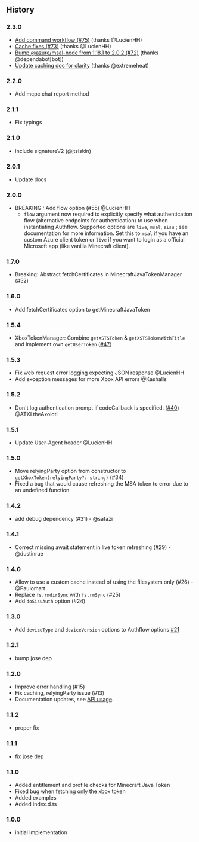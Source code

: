 ## History

### 2.3.0
* [Add command workflow (#75)](https://github.com/PrismarineJS/prismarine-auth/commit/a574e5acc72ac0499d1c3c146303468134b52307) (thanks @LucienHH)
* [Cache fixes (#73)](https://github.com/PrismarineJS/prismarine-auth/commit/85b66dc5bdd4b6ce9b763bdf18a79fa9ac3357c1) (thanks @LucienHH)
* [Bump @azure/msal-node from 1.18.1 to 2.0.2 (#72)](https://github.com/PrismarineJS/prismarine-auth/commit/a51a660f16abcd50830f08059128a8030cc7903e) (thanks @dependabot[bot])
* [Update caching doc for clarity](https://github.com/PrismarineJS/prismarine-auth/commit/9e967ca2942002881b4b3ca23cac567367f563a5) (thanks @extremeheat)

### 2.2.0
* Add mcpc chat report method

### 2.1.1
* Fix typings

### 2.1.0
*  include signatureV2 (@jtsiskin)

### 2.0.1
* Update docs

### 2.0.0
* BREAKING : Add flow option (#55) @LucienHH
  * `flow` argument now required to explicitly specify what authentication flow (alternative endpoints for authentication) to use when instantiating Authflow. Supported options are `live`, `msal`, `sisu` ; see documentation for more information. Set this to `msal` if you have an custom Azure client token or `live` if you want to login as a official Microsoft app (like vanilla Minecraft client). 

### 1.7.0
* Breaking: Abstract fetchCertificates in MinecraftJavaTokenManager (#52) 

### 1.6.0

* Add fetchCertificates option to getMinecraftJavaToken

### 1.5.4

* XboxTokenManager: Combine `getXSTSToken` & `getXSTSTokenWithTitle` and implement own `getUserToken` ([#47](https://github.com/PrismarineJS/prismarine-auth/pull/47))

### 1.5.3
* Fix web request error logging expecting JSON response @LucienHH
* Add exception messages for more Xbox API errors @Kashalls

### 1.5.2
* Don't log authentication prompt if codeCallback is specified. ([#40](https://github.com/PrismarineJS/prismarine-auth/pull/40)) - @ATXLtheAxolotl

### 1.5.1
* Update User-Agent header @LucienHH

### 1.5.0
* Move relyingParty option from constructor to `getXboxToken(relyingParty?: string)` ([#34](https://github.com/PrismarineJS/prismarine-auth/pull/34))
* Fixed a bug that would cause refreshing the MSA token to error due to an undefined function 

### 1.4.2
* add debug dependency (#31) - @safazi

### 1.4.1
* Correct missing await statement in live token refreshing (#29) - @dustinrue

### 1.4.0

* Allow to use a custom cache instead of using the filesystem only (#26) - @Paulomart
* Replace `fs.rmdirSync` with `fs.rmSync` (#25)
* Add `doSisuAuth` option (#24)

### 1.3.0
* Add `deviceType` and `deviceVersion` options to Authflow options [#21](https://github.com/PrismarineJS/prismarine-auth/pull/21)

### 1.2.1

* bump jose dep

### 1.2.0
* Improve error handling (#15)
* Fix caching, relyingParty issue (#13)
* Documentation updates, see [API usage](https://github.com/PrismarineJS/prismarine-auth/blob/master/docs/API.md).

### 1.1.2

* proper fix

### 1.1.1

* fix jose dep

### 1.1.0

* Added entitlement and profile checks for Minecraft Java Token
* Fixed bug when fetching only the xbox token
* Added examples
* Added index.d.ts

### 1.0.0

* initial implementation
